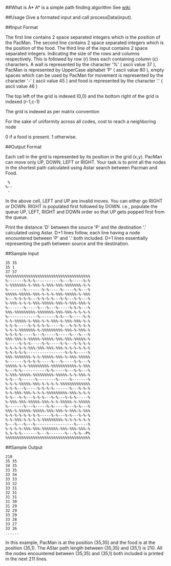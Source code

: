 ##What is A*
A* is a simple path finding algorithm
See [wiki](https://en.wikipedia.org/wiki/A*_search_algorithm)

##Usage
Give a formated input and call processData(input).


##Input Format

The first line contains 2 space separated integers which is the position of the PacMan.
The second line contains 2 space separated integers which is the position of the food.
The third line of the input contains 2 space separated integers. Indicating the size of the rows and columns respectively.
This is followed by row (r) lines each containing column (c) characters. A wall is represented by the character '%' ( ascii value 37 ), PacMan is represented by UpperCase alphabet 'P' ( ascii value 80 ), empty spaces which can be used by PacMan for movement is represented by the character '-' ( ascii value 45 ) and food is represented by the character '.' ( ascii value 46 )

The top left of the grid is indexed (0,0) and the bottom right of the grid is indexed (r-1,c-1)

The grid is indexed as per matrix convention

For the sake of uniformity across all codes, cost to reach a neighboring node

0 if a food is present.
1 otherwise.

##Output Format

Each cell in the grid is represented by its position in the grid (x,y). PacMan can move only UP, DOWN, LEFT or RIGHT. Your task is to print all the nodes in the shortest path calculated using Astar search between Pacman and Food.

```
 %
%--
 -
```
In the above cell, LEFT and UP are invalid moves. You can either go RIGHT or DOWN. RIGHT is populated first followed by DOWN. i.e., populate the queue UP, LEFT, RIGHT and DOWN order so that UP gets popped first from the queue.

Print the distance 'D' between the source 'P' and the destination '.' calculated using Astar. D+1 lines follow, each line having a node encountered between 'P' and '.' both included. D+1 lines essentially representing the path between source and the destination.

##Sample Input
```
35 35
35 1
37 37
%%%%%%%%%%%%%%%%%%%%%%%%%%%%%%%%%%%%%
%-------%-%-%-----------%---%-----%-%
%-%%%%%%%-%-%%%-%-%%%-%%%-%%%%%%%-%-%
%-------%-------%-%-----%-----%-%---%
%%%%%-%%%%%-%%%-%-%-%-%%%-%%%%%-%-%%%
%---%-%-%-%---%-%-%-%---%-%---%-%---%
%-%%%-%-%-%-%%%-%%%%%-%%%-%-%%%-%%%-%
%-------%-----%---%---%-----%-%-%---%
%%%-%%%%%%%%%-%%%%%%%-%%%-%%%-%-%-%-%
%-------------%-------%-%---%-----%-%
%-%-%%%%%-%-%%%-%-%-%%%-%-%%%-%%%-%-%
%-%-%-----%-%-%-%-%-----%---%-%-%-%-%
%-%-%-%%%%%%%-%-%%%%%%%%%-%%%-%-%%%-%
%-%-%-%-----%---%-----%-----%---%---%
%%%-%%%-%-%%%%%-%%%%%-%%%-%%%-%%%%%-%
%-----%-%-%-----%-%-----%-%---%-%-%-%
%-%-%-%-%-%%%-%%%-%%%-%%%-%-%-%-%-%-%
%-%-%-%-%-----------------%-%-%-----%
%%%-%%%%%%%-%-%-%%%%%-%%%-%-%%%-%%%%%
%-------%-%-%-%-----%---%-----%-%---%
%%%%%-%-%-%%%%%%%%%-%%%%%%%%%%%-%-%%%
%---%-%-----------%-%-----%---%-%---%
%-%%%-%%%%%-%%%%%%%%%-%%%%%-%-%-%%%-%
%-%---%------%--------%-----%-------%
%-%-%-%%%%%-%%%-%-%-%-%-%%%%%%%%%%%%%
%-%-%---%-----%-%-%-%-------%---%-%-%
%-%-%%%-%%%-%-%-%-%%%%%%%%%-%%%-%-%-%
%-%---%-%---%-%-%---%-%---%-%-%-----%
%-%%%-%%%-%%%%%-%%%-%-%-%%%%%-%-%%%%%
%-------%---%-----%-%-----%---%-%---%
%%%-%-%%%%%-%%%%%-%%%-%%%-%-%%%-%-%%%
%-%-%-%-%-%-%-%-----%-%---%-%---%-%-%
%-%-%%%-%-%-%-%-%%%%%%%%%-%-%-%-%-%-%
%---%---%---%-----------------%-----%
%-%-%-%-%%%-%%%-%%%%%%%-%%%-%%%-%%%-%
%.%-%-%-------%---%-------%---%-%--P%
%%%%%%%%%%%%%%%%%%%%%%%%%%%%%%%%%%%%%
```

##Sample Output

```
210
35 35
34 35
33 35
33 34
33 33
33 32
33 31
32 31
31 31
31 30
31 29
32 29
33 29
33 28
33 27
33 26
......
```

In this example, PacMan is at the position (35,35) and the food is at the position (35,1). The AStar path length between (35,35) and (35,1) is 210. All the nodes encountered between (35,35) and (35,1) both included is printed in the next 211 lines.
